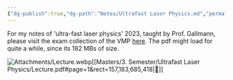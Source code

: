 ```yaml
---
{"dg-publish":true,"dg-path":"Notes/Ultrafast Laser Physics.md","permalink":"/notes/ultrafast-laser-physics/","updated":"2025-01-18T17:36:48.909+01:00"}
---
```


For my notes of 'ultra-fast laser physics' 2023, taught by Prof. Gallmann, please visit the exam collection of the VMP [here](https://exams.vmp.ethz.ch/user/mkoeberlin/document/lecture-notes). The pdf might load for quite a while, since its 182 MBs of size.

![Attachments/Lecture.webp](/img/user/Attachments/Lecture.webp)[[Masters/3. Semester/Ultrafast Laser Physics/Lecture.pdf#page=1&rect=157,183,685,418|🔗]]